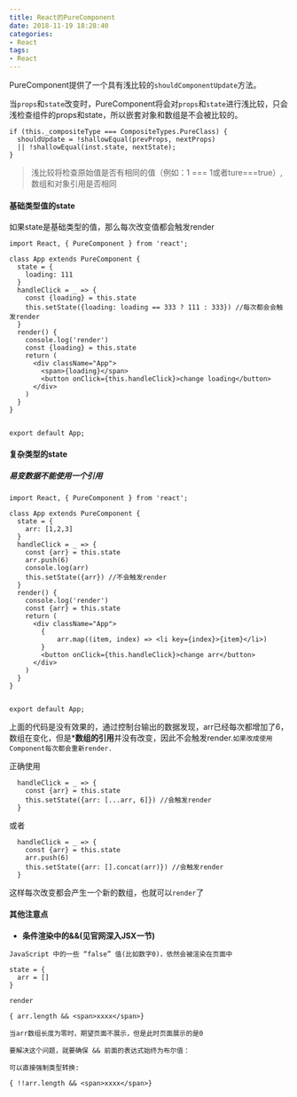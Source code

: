 ```yaml
---
title: React的PureComponent
date: 2018-11-19 18:28:40
categories:
- React
tags:
- React
---
```


PureComponent提供了一个具有浅比较的`shouldComponentUpdate`方法。

<!-- more -->

当`props`和`state`改变时，PureComponent将会对`props`和`state`进行浅比较，只会浅检查组件的props和state，所以嵌套对象和数组是不会被比较的。

```
if (this._compositeType === CompositeTypes.PureClass) {
  shouldUpdate = !shallowEqual(prevProps, nextProps)
  || !shallowEqual(inst.state, nextState);
}
```
> 浅比较将检查原始值是否有相同的值（例如：1 === 1或者ture===true）,数组和对象引用是否相同

#### 基础类型值的state
如果state是基础类型的值，那么每次改变值都会触发render

```
import React, { PureComponent } from 'react';

class App extends PureComponent {
  state = {
    loading: 111
  }
  handleClick = _ => {
    const {loading} = this.state
    this.setState({loading: loading == 333 ? 111 : 333}) //每次都会会触发render
  }
  render() {
    console.log('render')
    const {loading} = this.state
    return (
      <div className="App">
        <span>{loading}</span>
        <button onClick={this.handleClick}>change loading</button>
      </div>
    )
  }
}


export default App;
```

#### 复杂类型的state

##### 易变数据不能使用一个引用

```
import React, { PureComponent } from 'react';

class App extends PureComponent {
  state = {
    arr: [1,2,3]
  }
  handleClick = _ => {
    const {arr} = this.state
    arr.push(6)
    console.log(arr)
    this.setState({arr}) //不会触发render
  }
  render() {
    console.log('render')
    const {arr} = this.state
    return (
      <div className="App">
        {
            arr.map((item, index) => <li key={index}>{item}</li>)
        }
        <button onClick={this.handleClick}>change arr</button>
      </div>
    )
  }
}


export default App;
```

上面的代码是没有效果的，通过控制台输出的数据发现，arr已经每次都增加了6，数组在变化，但是***数组的引用**并没有改变，因此不会触发render.`如果改成使用Component每次都会重新render.`

正确使用

```
  handleClick = _ => {
    const {arr} = this.state
    this.setState({arr: [...arr, 6]}) //会触发render
  }
```
或者

```
  handleClick = _ => {
    const {arr} = this.state
    arr.push(6)
    this.setState({arr: [].concat(arr)}) //会触发render
  }
```

这样每次改变都会产生一个新的数组，也就可以`render`了


#### 其他注意点

* **条件渲染中的&&(见官网深入JSX一节)**

`JavaScript 中的一些 “false” 值(比如数字0)，依然会被渲染在页面中`

```
state = {
  arr = []
}

render

{ arr.length && <span>xxxx</span>}

当arr数组长度为零时，期望页面不展示，但是此时页面展示的是0

要解决这个问题，就要确保 && 前面的表达式始终为布尔值：

可以直接强制类型转换:

{ !!arr.length && <span>xxxx</span>}
```

